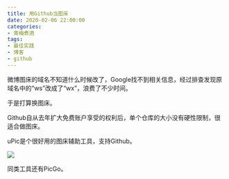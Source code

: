 ```yaml
---
title: 用Github当图床
date: 2020-02-06 22:00:00
categories:
- 青梅煮酒
tags:
- 最佳实践
- 博客
- github
---
```


微博图床的域名不知道什么时候改了，Google找不到相关信息，经过排查发现原域名中的“ws”改成了“wx”，浪费了不少时间。

于是打算换图床。

<!-- more -->

Github自从去年扩大免费账户享受的权利后，单个仓库的大小没有硬性限制，很适合做图床。

uPic是个很好用的图床辅助工具，支持Github。

![](https://raw.githubusercontent.com/xbot/image-hosting/master/blog/2020-02-06-22-15-47-ZgK2fi.png)

同类工具还有PicGo。